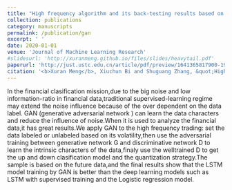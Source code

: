 ```yaml
---
title: "High frequency algorithm and its back-testing results based on GAN."
collection: publications
category: manuscripts
permalink: /publication/gan
excerpt: ' '
date: 2020-01-01
venue: 'Journal of Machine Learning Research'
#slidesurl: 'http://xuranmeng.github.io/files/slides/heavytail.pdf'
paperurl: 'http://just.ustc.edu.cn/article/pdf/preview/1641365817900-1998767242.pdf'
citation: '<b>Xuran Meng</b>, Xiuchun Bi and Shuguang Zhang, &quot;High frequency algorithm and its back-testing results based on GAN.&quot; <i>JUSTC 50</i>, 2020.'
---
```

In the financial clasification mission,due to the big noise and low information-ratio in financial data,traditional supervised-learning regime may extend the noise influence because of the over dependent on the data label. GAN (generative adversarial network ) can learn the data characters and reduce the influence of noise.When it is used to analyze the financial data,it has great results.We apply GAN to the high frequency trading: set the data labeled or unlabeled based on its volatility,then use the adversarial training between generative network G and discriminative network D to learn the intrinsic characters of the data,finaly use the welltrained D to get the up and down clasification model and the quantization strategy.The sample is based on the future data,and the final results show that the LSTM model training by GAN is better than the deep learning models such as LSTM with supervised training and the Logistic regression model.
